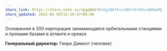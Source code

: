 ```yaml
---
share_link: https://share.note.sx/zpgq0k67#cHgjNAf5nviNbvYblU6ucA80e6Mp//+v75gdnFR7HcU
share_updated: 2025-02-03T12:34:57+05:00
---
```

Основанная в 200 корпорация занимающаяся орбитальными станциями и лунными базами в атланте и ореасе

**Генеральный директор:** Генри Димонт (человек)